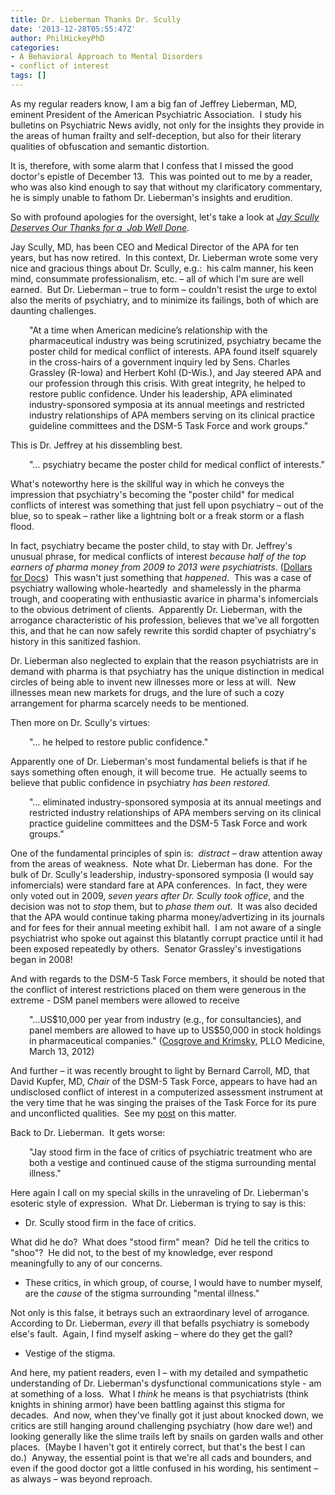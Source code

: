 ```yaml
---
title: Dr. Lieberman Thanks Dr. Scully
date: '2013-12-28T05:55:47Z'
author: PhilHickeyPhD
categories:
- A Behavioral Approach to Mental Disorders
- conflict of interest
tags: []
---
```


As my regular readers know, I am a big fan of Jeffrey Lieberman, MD, eminent President of the American Psychiatric Association.  I study his bulletins on Psychiatric News avidly, not only for the insights they provide in the areas of human frailty and self-deception, but also for their literary qualities of obfuscation and semantic distortion.

It is, therefore, with some alarm that I confess that I missed the good doctor's epistle of December 13.  This was pointed out to me by a reader, who was also kind enough to say that without my clarificatory commentary, he is simply unable to fathom Dr. Lieberman's insights and erudition.

So with profound apologies for the oversight, let's take a look at <i><a href="http://psychnews.psychiatryonline.org/newsarticle.aspx?articleID=1790443">Jay Scully Deserves Our Thanks for a  Job Well Done</a>.</i><i> </i>

Jay Scully, MD, has been CEO and Medical Director of the APA for ten years, but has now retired.  In this context, Dr. Lieberman wrote some very nice and gracious things about Dr. Scully, e.g.:  his calm manner, his keen mind, consummate professionalism, etc. – all of which I'm sure are well earned.  But Dr. Lieberman – true to form – couldn't resist the urge to extol also the merits of psychiatry, and to minimize its failings, both of which are daunting challenges.
<p style="padding-left: 30px;">"At a time when American medicine’s relationship with the pharmaceutical industry was being scrutinized, psychiatry became the poster child for medical conflict of interests. APA found itself squarely in the cross-hairs of a government inquiry led by Sens. Charles Grassley (R-Iowa) and Herbert Kohl (D-Wis.), and Jay steered APA and our profession through this crisis. With great integrity, he helped to restore public confidence. Under his leadership, APA eliminated industry-sponsored symposia at its annual meetings and restricted industry relationships of APA members serving on its clinical practice guideline committees and the DSM-5 Task Force and work groups."</p>
This is Dr. Jeffrey at his dissembling best.
<p style="padding-left: 30px;">"… psychiatry became the poster child for medical conflict of interests."</p>
What's noteworthy here is the skillful way in which he conveys the impression that psychiatry's becoming the "poster child" for medical conflicts of interest was something that just fell upon psychiatry – out of the blue, so to speak – rather like a lightning bolt or a freak storm or a flash flood.

In fact, psychiatry became the poster child, to stay with Dr. Jeffrey's unusual phrase, for medical conflicts of interest <i>because half of the top earners of pharma money from 2009 to 2013 were psychiatrists</i>. (<a href="http://www.propublica.org/article/dollars-for-docs-the-top-earners">Dollars for Docs</a>)  This wasn't just something that <i>happened</i>.  This was a case of psychiatry wallowing whole-heartedly  and shamelessly in the pharma trough, and cooperating with enthusiastic avarice in pharma's infomercials to the obvious detriment of clients.  Apparently Dr. Lieberman, with the arrogance characteristic of his profession, believes that we've all forgotten this, and that he can now safely rewrite this sordid chapter of psychiatry's history in this sanitized fashion.

Dr. Lieberman also neglected to explain that the reason psychiatrists are in demand with pharma is that psychiatry has the unique distinction in medical circles of being able to invent new illnesses more or less at will.  New illnesses mean new markets for drugs, and the lure of such a cozy arrangement for pharma scarcely needs to be mentioned.

Then more on Dr. Scully's virtues:
<p style="padding-left: 30px;">"… he helped to restore public confidence."</p>
Apparently one of Dr. Lieberman's most fundamental beliefs is that if he says something often enough, it will become true.  He actually seems to believe that public confidence in psychiatry <i>has been restored.</i>
<p style="padding-left: 30px;">"… eliminated industry-sponsored symposia at its annual meetings and restricted industry relationships of APA members serving on its clinical practice guideline committees and the DSM-5 Task Force and work groups."</p>
One of the fundamental principles of spin is:  <i>distract</i> – draw attention away from the areas of weakness.  Note what Dr. Lieberman has done.  For the bulk of Dr. Scully's leadership, industry-sponsored symposia (I would say infomercials) were standard fare at APA conferences.  In fact, they were only voted out in 2009, <i>seven years after Dr. Scully took office</i>, and the decision was not to <i>stop</i> them, but to <i>phase them out</i>.  It was also decided that the APA would continue taking pharma money/advertizing in its journals and for fees for their annual meeting exhibit hall.  I am not aware of a single psychiatrist who spoke out against this blatantly corrupt practice until it had been exposed repeatedly by others.  Senator Grassley's investigations began in 2008!

And with regards to the DSM-5 Task Force members, it should be noted that the conflict of interest restrictions placed on them were generous in the extreme - DSM panel members were allowed to receive
<p style="padding-left: 30px;">"…US$10,000 per year from industry (e.g., for consultancies), and panel members are allowed to have up to US$50,000 in stock holdings in pharmaceutical companies." (<a href="http://www.plosmedicine.org/article/info%3Adoi%2F10.1371%2Fjournal.pmed.1001190">Cosgrove and Krimsky</a>, PLLO Medicine, March 13, 2012)</p>
And further – it was recently brought to light by Bernard Carroll, MD, that David Kupfer, MD, <i>Chair</i> of the DSM-5 Task Force, appears to have had an undisclosed conflict of interest in a computerized assessment instrument at the very time that he was singing the praises of the Task Force for its pure and unconflicted qualities.  See my <a href="https://www.behaviorismandmentalhealth.com/2013/12/23/dsm-5-dimensional-diagnoses-more-conflicts-of-interest/">post</a> on this matter.

Back to Dr. Lieberman.  It gets worse:
<p style="padding-left: 30px;">"Jay stood firm in the face of critics of psychiatric treatment who are both a vestige and continued cause of the stigma surrounding mental illness."</p>
Here again I call on my special skills in the unraveling of Dr. Lieberman's esoteric style of expression.  What Dr. Lieberman is trying to say is this:
<ul>
	<li>Dr. Scully stood firm in the face of critics.</li>
</ul>
What did he do?  What does "stood firm" mean?  Did he tell the critics to "shoo"?  He did not, to the best of my knowledge, ever respond meaningfully to any of our concerns.
<ul>
	<li>These critics, in which group, of course, I would have to number myself, are the <i>cause</i> of the stigma surrounding "mental illness."</li>
</ul>
Not only is this false, it betrays such an extraordinary level of arrogance.  According to Dr. Lieberman, <i>every</i> ill that befalls psychiatry is somebody else's fault.  Again, I find myself asking – where do they get the gall?
<ul>
	<li>Vestige of the stigma.</li>
</ul>
And here, my patient readers, even I – with my detailed and sympathetic understanding of Dr. Lieberman's dysfunctional communications style - am at something of a loss.  What I <i>think</i> he means is that psychiatrists (think knights in shining armor) have been battling against this stigma for decades.  And now, when they've finally got it just about knocked down, we critics are still hanging around challenging psychiatry (how dare we!) and looking generally like the slime trails left by snails on garden walls and other places.  (Maybe I haven't got it entirely correct, but that's the best I can do.)  Anyway, the essential point is that we're all cads and bounders, and even if the good doctor got a little confused in his wording, his sentiment – as always – was beyond reproach.